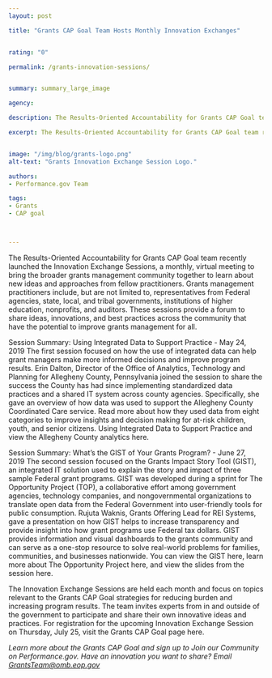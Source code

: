 ```yaml
---
layout: post

title: "Grants CAP Goal Team Hosts Monthly Innovation Exchanges"


rating: "0"

permalink: /grants-innovation-sessions/


summary: summary_large_image

agency:

description: The Results-Oriented Accountability for Grants CAP Goal team recently launched the Innovation Exchange Sessions, a monthly, virtual meeting to bring the broader grants management community together to learn about new ideas and approaches from fellow practitioners.

excerpt: The Results-Oriented Accountability for Grants CAP Goal team recently launched the Innovation Exchange Sessions, a monthly, virtual meeting to bring the broader grants management community together to learn about new ideas and approaches from fellow practitioners.


image: "/img/blog/grants-logo.png"
alt-text: "Grants Innovation Exchange Session Logo."

authors:
- Performance.gov Team

tags:
- Grants
- CAP goal



---
```

The Results-Oriented Accountability for Grants CAP Goal team recently launched the Innovation Exchange Sessions, a monthly, virtual meeting to bring the broader grants management community together to learn about new ideas and approaches from fellow practitioners. Grants management practitioners include, but are not limited to, representatives from Federal agencies, state, local, and tribal governments, institutions of higher education, nonprofits, and auditors. These sessions provide a forum to share ideas, innovations, and best practices across the community that have the potential to improve grants management for all.

Session Summary: Using Integrated Data to Support Practice - May 24, 2019
The first session focused on how the use of integrated data can help grant managers make more informed decisions and improve program results. Erin Dalton, Director of the Office of Analytics, Technology and Planning for Allegheny County, Pennsylvania joined the session to share the success the County has had since implementing standardized data practices and a shared IT system across county agencies. Specifically, she gave an overview of how data was used to support the Allegheny County Coordinated Care service. Read more about how they used data from eight categories to improve insights and decision making for at-risk children, youth, and senior citizens. Using Integrated Data to Support Practice and view the Allegheny County analytics here.

Session Summary: What’s the GIST of Your Grants Program? - June 27, 2019
The second session focused on the Grants Impact Story Tool (GIST), an integrated IT solution used to explain the story and impact of three sample Federal grant programs. GIST was developed during a sprint for The Opportunity Project (TOP), a collaborative effort among government agencies, technology companies, and nongovernmental organizations to translate open data from the Federal Government into user-friendly tools for public consumption. Rujuta Waknis, Grants Offering Lead for REI Systems, gave a presentation on how GIST helps to increase transparency and provide insight into how grant programs use Federal tax dollars. GIST provides information and visual dashboards to the grants community and can serve as a one-stop resource to solve real-world problems for families, communities, and businesses nationwide. You can view the GIST here, learn more about The Opportunity Project here, and view the slides from the session here.

The Innovation Exchange Sessions are held each month and focus on topics relevant to the Grants CAP Goal strategies for reducing burden and increasing program results. The team invites experts from in and outside of the government to participate and share their own innovative ideas and practices. For registration for the upcoming Innovation Exchange Session on Thursday, July 25, visit the Grants CAP Goal page here.

*Learn more about the Grants CAP Goal and sign up to Join our Community on Performance.gov. Have an innovation you want to share? Email GrantsTeam@omb.eop.gov*
